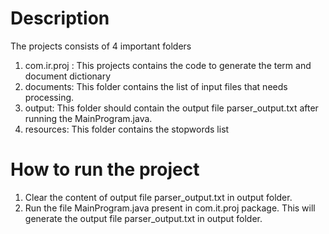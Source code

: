 # Description

The projects consists of 4 important folders

1. com.ir.proj : This projects contains the code to generate the term and document dictionary
2. documents: This folder contains the list of input files that needs processing.
3. output: This folder should contain the output file parser_output.txt after running the MainProgram.java.
4. resources: This folder contains the stopwords list

# How to run the project

1. Clear the content of output file parser_output.txt in output folder.
2. Run the file MainProgram.java present in com.it.proj package. This will generate the output file parser_output.txt in output folder.
